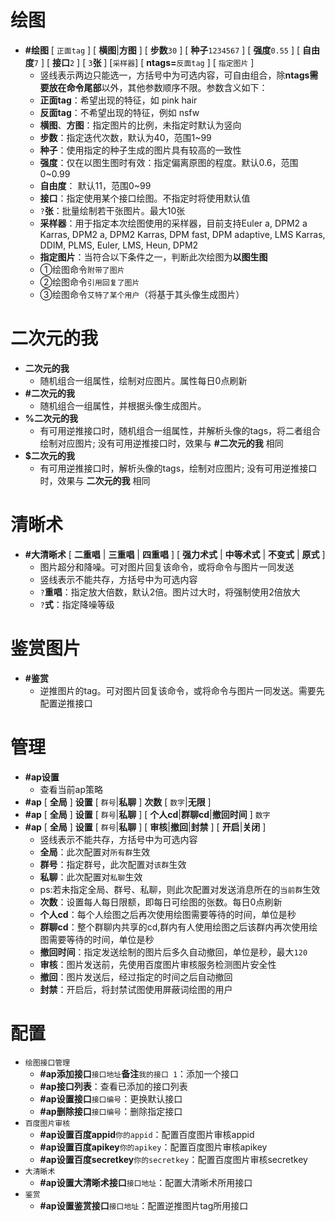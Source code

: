 <!--
 * @Author: 渔火Arcadia  https://github.com/yhArcadia
 * @Date: 2022-12-27 01:29:18
 * @LastEditors: 渔火Arcadia
 * @LastEditTime: 2022-12-30 01:30:27
 * @FilePath: \Yunzai-Bot\plugins\ap-plugin\components\help\help.md
 * @Description: 
 * 
 * Copyright (c) 2022 by 渔火Arcadia 1761869682@qq.com, All Rights Reserved. 
-->
# 绘图

* **#绘图** [ `正面tag` ]  [ **横图**|**方图** ] [ **步数**`30` ] [ **种子**`1234567` ] [ **强度**`0.55` ] [ **自由度**`7` ] [ **接口**`2` ] [ `3`**张** ] [`采样器`] [ **ntags=**`反面tag` ] [ `指定图片` ]
  * 竖线表示两边只能选一，方括号中为可选内容，可自由组合，除**ntags需要放在命令尾部**以外，其他参数顺序不限。参数含义如下：
  * **正面tag**：希望出现的特征，如 pink hair
  * **反面tag**：不希望出现的特征，例如 nsfw
  * **横图**、**方图**：指定图片的比例，未指定时默认为竖向
  * **步数**：指定迭代次数，默认为40，范围1~99
  * **种子**：使用指定的种子生成的图片具有较高的一致性
  * **强度**：仅在以图生图时有效：指定偏离原图的程度。默认0.6，范围0~0.99
  * **自由度**： 默认11，范围0~99
  * **接口**：指定使用某个接口绘图。不指定时将使用默认值
  * `?`**张**：批量绘制若干张图片。最大10张
  * **采样器**：用于指定本次绘图使用的采样器，目前支持Euler a, DPM2 a Karras, DPM2 a, DPM2 Karras, DPM fast, DPM adaptive, LMS Karras, DDIM, PLMS, Euler, LMS, Heun, DPM2
  * **指定图片**：当符合以下条件之一，判断此次绘图为**以图生图**
  * ①绘图命令`附带了图片`
  * ②绘图命令`引用回复了图片`
  * ③绘图命令`艾特了某个用户`（将基于其头像生成图片）

# 二次元的我

* **二次元的我**
  * 随机组合一组属性，绘制对应图片。属性每日0点刷新
* **#二次元的我** 
  * 随机组合一组属性，并根据头像生成图片。 
* **%二次元的我** 
  * 有可用逆推接口时，随机组合一组属性，并解析头像的tags，将二者组合绘制对应图片; 没有可用逆推接口时，效果与 **#二次元的我** 相同
* **$二次元的我** 
  * 有可用逆推接口时，解析头像的tags，绘制对应图片; 没有可用逆推接口时，效果与 **二次元的我** 相同

# 清晰术

* **#大清晰术** [ **二重唱** | **三重唱** | **四重唱** ] [ **强力术式** | **中等术式** | **不变式** | **原式** ] 
  * 图片超分和降噪。可对图片回复该命令，或将命令与图片一同发送
  * 竖线表示不能共存，方括号中为可选内容
  * `?`**重唱**：指定放大倍数，默认2倍。图片过大时，将强制使用2倍放大
  * `?`**式**：指定降噪等级

# 鉴赏图片

* **#鉴赏**
  * 逆推图片的tag。可对图片回复该命令，或将命令与图片一同发送。需要先配置逆推接口

# 管理

* **#ap设置** 
  * 查看当前ap策略
* **#ap** [ **全局** ] **设置** [ `群号`|**私聊** ] **次数** [ `数字`|**无限** ]
* **#ap** [ **全局** ] **设置** [ `群号`|**私聊** ] [ **个人cd**|**群聊cd**|**撤回时间** ] `数字`
* **#ap** [ **全局** ] **设置** [ `群号`|**私聊** ] [ **审核**|**撤回**|**封禁** ] [ **开启**|**关闭** ]
  * 竖线表示不能共存，方括号中为可选内容
  * **全局**：此次配置对`所有群`生效
  * **群号**：指定群号，此次配置对`该群`生效
  * **私聊**：此次配置对`私聊`生效
  * ps:若未指定全局、群号、私聊，则此次配置对发送消息所在的`当前群`生效
  * **次数**：设置每人每日限额，即每日可绘图的张数。每日0点刷新
  * **个人cd**：每个人绘图之后再次使用绘图需要等待的时间，单位是秒
  * **群聊cd**：整个群聊内共享的cd,群内有人使用绘图之后该群内再次使用绘图需要等待的时间，单位是秒
  * **撤回时间**：指定发送绘制的图片后多久自动撤回，单位是秒，最大`120`
  * **审核**：图片发送前，先使用百度图片审核服务检测图片安全性
  * **撤回**：图片发送后，经过指定的时间之后自动撤回
  * **封禁**：开启后，将封禁试图使用屏蔽词绘图的用户

# 配置

* `绘图接口管理`
  * **#ap添加接口**`接口地址`**备注**`我的接口 1`：添加一个接口
  * **#ap接口列表**：查看已添加的接口列表
  * **#ap设置接口**`接口编号`：更换默认接口
  * **#ap删除接口**`接口编号`：删除指定接口
* `百度图片审核`
  * **#ap设置百度appid**`你的appid`：配置百度图片审核appid
  * **#ap设置百度apikey**`你的apikey`：配置百度图片审核apikey
  * **#ap设置百度secretkey**`你的secretkey`：配置百度图片审核secretkey
* `大清晰术`
  * **#ap设置大清晰术接口**`接口地址`：配置大清晰术所用接口
* `鉴赏`
  * **#ap设置鉴赏接口**`接口地址`：配置逆推图片tag所用接口
